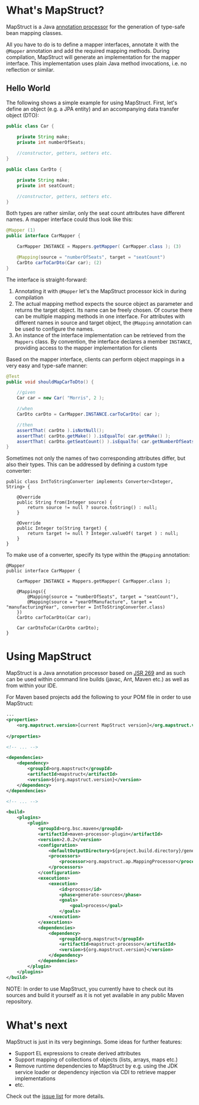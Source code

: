 # What's MapStruct?

MapStruct is a Java [annotation processor](http://docs.oracle.com/javase/6/docs/technotes/guides/apt/index.html) for the generation of type-safe bean mapping classes.

All you have to do is to define a mapper interfaces, annotate it with the `@Mapper` annotation and add the required mapping methods. During compilation, MapStruct will generate an implementation for the mapper interface. This implementation uses plain Java method invocations, i.e. no reflection or similar.

## Hello World

The following shows a simple example for using MapStruct. First, let's define an object (e.g. a JPA entity) and an accompanying data transfer object (DTO):

```java
public class Car {

	private String make;
	private int numberOfSeats;
	
	//constructor, getters, setters etc.
}

public class CarDto {

	private String make;
	private int seatCount;

	//constructor, getters, setters etc.
}
```

Both types are rather similar, only the seat count attributes have different names. A mapper interface could thus look like this:

```java
@Mapper (1)
public interface CarMapper {

	CarMapper INSTANCE = Mappers.getMapper( CarMapper.class ); (3)

	@Mapping(source = "numberOfSeats", target = "seatCount")
	CarDto carToCarDto(Car car); (2)
}
```

The interface is straight-forward: 

1. Annotating it with `@Mapper` let's the MapStruct processor kick in during compilation
1. The actual mapping method expects the source object as parameter and returns the target object. Its name can be freely chosen. Of course there can be multiple mapping methods in one interface. For attributes with different names in source and target object, the `@Mapping` annotation can be used to configure the names.
1. An instance of the interface implementation can be retrieved from the `Mappers` class. By convention, the interface declares a member `INSTANCE`, providing access to the mapper implementation for clients

Based on the mapper interface, clients can perform object mappings in a very easy and type-safe manner:

```java
@Test
public void shouldMapCarToDto() {

	//given
	Car car = new Car( "Morris", 2 );

	//when
	CarDto carDto = CarMapper.INSTANCE.carToCarDto( car );

	//then
	assertThat( carDto ).isNotNull();
	assertThat( carDto.getMake() ).isEqualTo( car.getMake() );
	assertThat( carDto.getSeatCount() ).isEqualTo( car.getNumberOfSeats() );
}
```

Sometimes not only the names of two corresponding attributes differ, but also their types. This can be addressed by defining a custom type converter:

	public class IntToStringConverter implements Converter<Integer, String> {

		@Override
		public String from(Integer source) {
			return source != null ? source.toString() : null;
		}

		@Override
		public Integer to(String target) {
			return target != null ? Integer.valueOf( target ) : null;
		}
	}
	
To make use of a converter, specify its type within the `@Mapping` annotation:

	@Mapper
	public interface CarMapper {

		CarMapper INSTANCE = Mappers.getMapper( CarMapper.class );

		@Mappings({
			@Mapping(source = "numberOfSeats", target = "seatCount"),
			@Mapping(source = "yearOfManufacture", target = "manufacturingYear", converter = IntToStringConverter.class)
		})
		CarDto carToCarDto(Car car);

		Car carDtoToCar(CarDto carDto);
	}
	
# Using MapStruct

MapStruct is a Java annotation processor based on [JSR 269](jcp.org/en/jsr/detail?id=269) and as such can be used within command line builds (javac, Ant, Maven etc.) as well as from within your IDE.

For Maven based projects add the following to your POM file in order to use MapStruct:

```xml
...
<properties>
    <org.mapstruct.version>[current MapStruct version]</org.mapstruct.version>
    
</properties>

<!-- ... -->

<dependencies>
    <dependency>
        <groupId>org.mapstruct</groupId>
        <artifactId>mapstruct</artifactId>
        <version>${org.mapstruct.version}</version>
    </dependency>
</dependencies>

<!-- ... -->

<build>
    <plugins>
        <plugin>
            <groupId>org.bsc.maven</groupId>
            <artifactId>maven-processor-plugin</artifactId>
            <version>2.0.2</version>
            <configuration>
                <defaultOutputDirectory>${project.build.directory}/generated-sources</defaultOutputDirectory>
                <processors>
                    <processor>org.mapstruct.ap.MappingProcessor</processor>
                </processors>
            </configuration>
            <executions>
                <execution>
                    <id>process</id>
                    <phase>generate-sources</phase>
                    <goals>
                        <goal>process</goal>
                    </goals>
                </execution>
            </executions>
            <dependencies>
                <dependency>
                    <groupId>org.mapstruct</groupId>
                    <artifactId>mapstruct-processor</artifactId>
                    <version>${org.mapstruct.version}</version>
                </dependency>
            </dependencies>
        </plugin>
    </plugins>
</build>
```

NOTE: In order to use MapStruct, you currently have to check out its sources and build it yourself as it is not yet available in any public Maven repository.

# What's next

MapStruct is just in its very beginnings. Some ideas for further features:

* Support EL expressions to create derived attributes
* Support mapping of collections of objects (lists, arrays, maps etc.)
* Remove runtime dependencies to MapStruct by e.g. using the JDK service loader or dependency injection via CDI to retrieve mapper implementations
* etc.

Check out the [issue list](https://github.com/gunnarmorling/mapstruct/issues?state=open) for more details.
